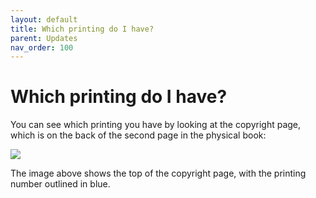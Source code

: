 ```yaml
---
layout: default
title: Which printing do I have?
parent: Updates
nav_order: 100
---
```


# Which printing do I have?

You can see which printing you have by looking at the copyright page, which is on the back of the second page in the physical book:

![](../../images/find_printing-3.png)

The image above shows the top of the copyright page, with the printing number outlined in blue.